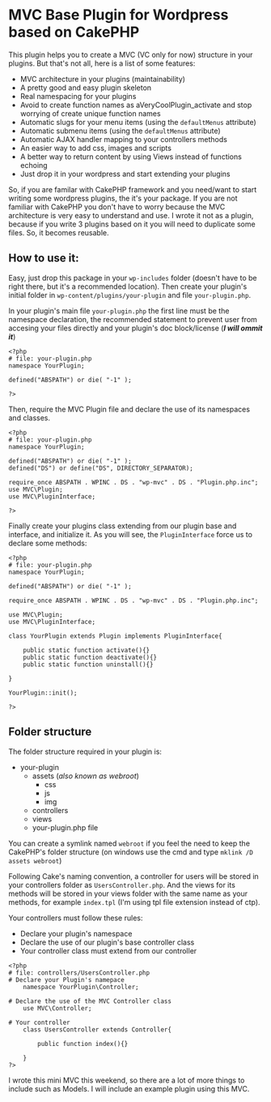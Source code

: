 # MVC Base Plugin for Wordpress based on CakePHP

This plugin helps you to create a MVC (VC only for now) structure in your
plugins. But that's not all, here is a list of some features:

- MVC architecture in your plugins (maintainability)
- A pretty good and easy plugin skeleton
- Real namespacing for your plugins
- Avoid to create function names as aVeryCoolPlugin_activate and stop worrying
	of create unique function names
- Automatic slugs for your menu items (using the `defaultMenus` attribute)
- Automatic submenu items (using the `defaultMenus` attribute)
- Automatic AJAX handler mapping to your controllers methods
- An easier way to add css, images and scripts
- A better way to return content by using Views instead of functions echoing
- Just drop it in your wordpress and start extending your plugins

So, if you are familar with CakePHP framework and you need/want to start
writing some wordpress plugins, the it's your package. If you are not familiar
with CakePHP you don't have to worry because the MVC architecture is very easy
to understand and use. I wrote it not as a plugin, because if you write 3
plugins based on it you will need to duplicate some files. So, it becomes
reusable.

## How to use it:

Easy, just drop this package in your `wp-includes` folder (doesn't have to be
right there, but it's a recommended location). Then create your plugin's
initial folder in `wp-content/plugins/your-plugin` and file `your-plugin.php`.

In your plugin's main file `your-plugin.php` the first line must be the
namespace declaration, the recommended statement to prevent user from accesing
your files directly and your plugin's doc block/license (**_I will ommit it_**)

```
<?php
# file: your-plugin.php
namespace YourPlugin;

defined("ABSPATH") or die( "-1" );

?>
```

Then, require the MVC Plugin file and declare the use of its namespaces and
classes.

```
<?php
# file: your-plugin.php
namespace YourPlugin;

defined("ABSPATH") or die( "-1" );
defined("DS") or define("DS", DIRECTORY_SEPARATOR);

require_once ABSPATH . WPINC . DS . "wp-mvc" . DS . "Plugin.php.inc";
use MVC\Plugin;
use MVC\PluginInterface;

?>
```

Finally create your plugins class extending from our plugin base and
interface, and initialize it. As you will see, the `PluginInterface` force us
to declare some methods:

```
<?php
# file: your-plugin.php
namespace YourPlugin;

defined("ABSPATH") or die( "-1" );

require_once ABSPATH . WPINC . DS . "wp-mvc" . DS . "Plugin.php.inc";

use MVC\Plugin;
use MVC\PluginInterface;

class YourPlugin extends Plugin implements PluginInterface{

	public static function activate(){}
	public static function deactivate(){}
	public static function uninstall(){}

}

YourPlugin::init();

?>
```
## Folder structure

The folder structure required in your plugin is:

- your-plugin
	- assets (_also known as webroot_)
		- css
		- js
		- img
	- controllers
	- views
	- your-plugin.php file

You can create a symlink named `webroot` if you feel the need to keep the
CakePHP's folder structure (on windows use the cmd and type `mklink /D assets webroot`)

Following Cake's naming convention, a controller for users will be stored in
your controllers folder as `UsersController.php`. And the views for its
methods will be stored in your views folder with the same name as your
methods, for example `index.tpl` (I'm using tpl file extension instead of
ctp).

Your controllers must follow these rules:

- Declare your plugin's namespace
- Declare the use of our plugin's base controller class
- Your controller class must extend from our controller

```
<?php
# file: controllers/UsersController.php
# Declare your Plugin's namepace
	namespace YourPlugin\Controller;

# Declare the use of the MVC Controller class
	use MVC\Controller;

# Your controller
	class UsersController extends Controller{

		public function index(){}

	}
?>
```

I wrote this mini MVC this weekend, so there are a lot of more things to
include such as Models. I will include an example plugin using this MVC.
